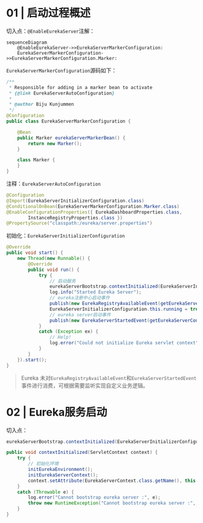 # 01 | 启动过程概述

切入点：`@EnableEurekaServer`注解：

```mermaid
sequenceDiagram
    @EnableEurekaServer->>EurekaServerMarkerConfiguration: 
    EurekaServerMarkerConfiguration->>EurekaServerMarkerConfiguration.Marker: 
```

`EurekaServerMarkerConfiguration`源码如下：

```java
/**
 * Responsible for adding in a marker bean to activate
 * {@link EurekaServerAutoConfiguration}
 *
 * @author Biju Kunjummen
 */
@Configuration
public class EurekaServerMarkerConfiguration {

	@Bean
	public Marker eurekaServerMarkerBean() {
		return new Marker();
	}

	class Marker {
	}
}
```

注释：`EurekaServerAutoConfiguration`

```java
@Configuration
@Import(EurekaServerInitializerConfiguration.class)
@ConditionalOnBean(EurekaServerMarkerConfiguration.Marker.class)
@EnableConfigurationProperties({ EurekaDashboardProperties.class,
		InstanceRegistryProperties.class })
@PropertySource("classpath:/eureka/server.properties")
```

初始化：`EurekaServerInitializerConfiguration`

```java
@Override
public void start() {
    new Thread(new Runnable() {
        @Override
        public void run() {
            try {
                // 启动服务
                eurekaServerBootstrap.contextInitialized(EurekaServerInitializerConfiguration.this.servletContext);
                log.info("Started Eureka Server");
                // eureka注册中心启动事件
                publish(new EurekaRegistryAvailableEvent(getEurekaServerConfig()));
                EurekaServerInitializerConfiguration.this.running = true;
                // eureka server启动事件
                publish(new EurekaServerStartedEvent(getEurekaServerConfig()));
            }
            catch (Exception ex) {
                // Help!
                log.error("Could not initialize Eureka servlet context", ex);
            }
        }
    }).start();
}
```

> Eureka 未对`EurekaRegistryAvailableEvent`和`EurekaServerStartedEvent`事件进行消费，可根据需要监听实现自定义业务逻辑。

# 02 | Eureka服务启动

切入点：

```java
eurekaServerBootstrap.contextInitialized(EurekaServerInitializerConfiguration.this.servletContext);
```

```java
public void contextInitialized(ServletContext context) {
    try {
        // 初始化环境
        initEurekaEnvironment();
        initEurekaServerContext();
        context.setAttribute(EurekaServerContext.class.getName(), this.serverContext);
    }
    catch (Throwable e) {
        log.error("Cannot bootstrap eureka server :", e);
        throw new RuntimeException("Cannot bootstrap eureka server :", e);
    }
}
```













